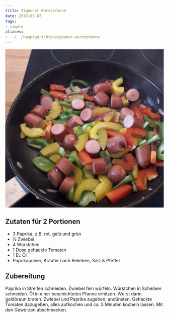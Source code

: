```yaml
---
title: Zigeuner Wurstpfanne
date: 2019-05-07
tags:
- simple
aliases:
- ../../hauptgerichte/zigeuner-wurstpfanne
---
```


![](/img/zigeuner-wurstpfanne.webp)

## Zutaten für 2 Portionen
- 3     Paprika; z.B. rot, gelb und grün
- ½   Zwiebel
- 4     Würstchen
- 1 Dose gehackte Tomaten
- 1 EL  Öl
- Paprikapulver, Kräuter nach Belieben, Salz & Pfeffer

## Zubereitung
Paprika in Streifen schneiden. Zwiebel fein würfeln. Würstchen in Scheiben schneiden. Öl in einer beschichteten Pfanne erhitzen. Wurst darin goldbraun braten. Zwiebel und Paprika zugeben, andünsten. Gehackte Tomaten dazugeben, alles aufkochen und ca. 5 Minuten köcheln lassen. Mit den Gewürzen abschmecken.
